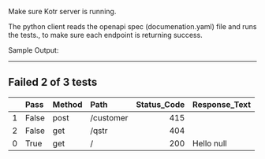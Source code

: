 Make sure Kotr server is running.

The python client reads the openapi spec (documenation.yaml) file and runs the tests.,
to make sure each endpoint is returning success.



Sample Output:

-----------------------------
Failed 2 of 3 tests
-----------------------------
|    | Pass   | Method   | Path      |   Status_Code | Response_Text   |
|---:|:-------|:---------|:----------|--------------:|:----------------|
|  1 | False  | post     | /customer |           415 |                 |
|  2 | False  | get      | /qstr     |           404 |                 |
|  0 | True   | get      | /         |           200 | Hello null      |
